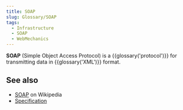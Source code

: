 ```yaml
---
title: SOAP
slug: Glossary/SOAP
tags:
  - Infrastructure
  - SOAP
  - WebMechanics
---
```


**SOAP** (Simple Object Access Protocol) is a {{glossary('protocol')}} for transmitting data in {{glossary('XML')}} format.

## See also

- [SOAP](https://en.wikipedia.org/wiki/SOAP) on Wikipedia
- [Specification](https://www.w3.org/TR/soap12-part1/)
